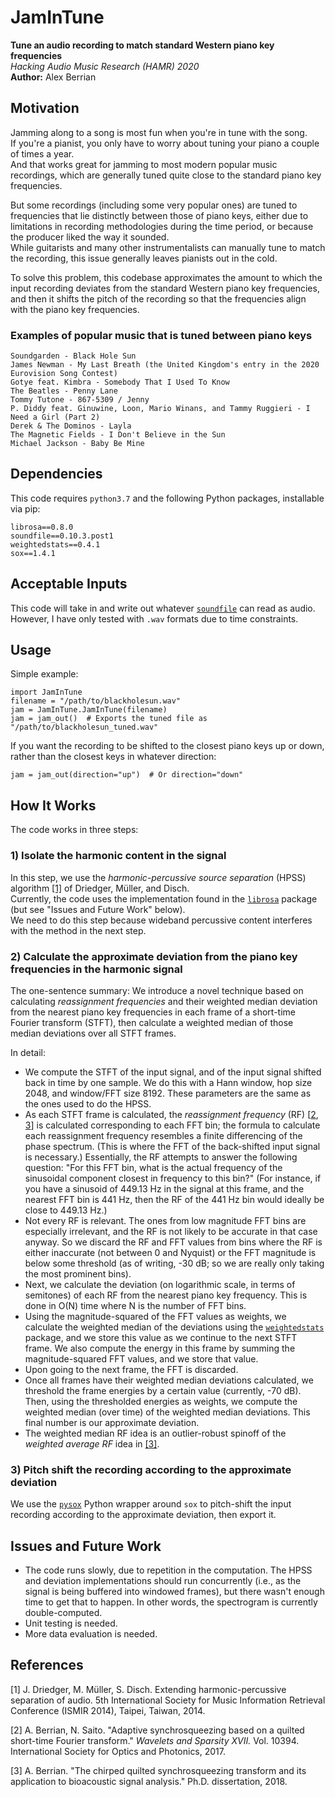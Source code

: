 # JamInTune
<b>Tune an audio recording to match standard Western piano key frequencies</b>  
<i>Hacking Audio Music Research (HAMR) 2020</i>  
<b>Author:</b> Alex Berrian

## Motivation
Jamming along to a song is most fun when you're in tune with the song.  
If you're a pianist, you only have to worry about tuning your piano a couple of times a year.  
And that works great for jamming to most modern popular music recordings, which are generally tuned quite close to the standard piano key frequencies.

But some recordings (including some very popular ones) are tuned to frequencies that lie distinctly between those of piano keys, 
either due to limitations in recording methodologies during the time period, or because the producer liked the way it sounded.  
While guitarists and many other instrumentalists can manually tune to match the recording, this issue generally leaves pianists out in the cold.

To solve this problem, this codebase approximates the amount to which the input recording deviates from the standard Western 
piano key frequencies, and then it shifts the pitch of the recording so that the frequencies align with the piano key frequencies.

### Examples of popular music that is tuned between piano keys
```
Soundgarden - Black Hole Sun
James Newman - My Last Breath (the United Kingdom's entry in the 2020 Eurovision Song Contest)
Gotye feat. Kimbra - Somebody That I Used To Know
The Beatles - Penny Lane
Tommy Tutone - 867-5309 / Jenny
P. Diddy feat. Ginuwine, Loon, Mario Winans, and Tammy Ruggieri - I Need a Girl (Part 2)
Derek & The Dominos - Layla
The Magnetic Fields - I Don't Believe in the Sun
Michael Jackson - Baby Be Mine
```

## Dependencies
This code requires `python3.7` and the following Python packages, installable via pip:
```
librosa==0.8.0
soundfile==0.10.3.post1
weightedstats==0.4.1
sox==1.4.1
```

## Acceptable Inputs
This code will take in and write out whatever [`soundfile`](https://pypi.org/project/SoundFile/) can read as audio. 
However, I have only tested with `.wav` formats due to time constraints.

## Usage
Simple example:
```
import JamInTune
filename = "/path/to/blackholesun.wav"
jam = JamInTune.JamInTune(filename)
jam = jam_out()  # Exports the tuned file as "/path/to/blackholesun_tuned.wav"
```

If you want the recording to be shifted to the closest piano keys up or down, rather than the closest keys in whatever direction:
```
jam = jam_out(direction="up")  # Or direction="down"
```
## How It Works
The code works in three steps:

### 1) Isolate the harmonic content in the signal
In this step, we use the <i>harmonic-percussive source separation</i> (HPSS) algorithm [[1]](#1) of Driedger, Müller, and Disch.  
Currently, the code uses the implementation found in the [`librosa`](http://librosa.org) package (but see "Issues and Future Work" below).  
We need to do this step because wideband percussive content interferes with the method in the next step.  

### 2) Calculate the approximate deviation from the piano key frequencies in the harmonic signal
The one-sentence summary: We introduce a novel technique based on calculating <i>reassignment frequencies</i> and 
their weighted median deviation from the nearest piano key frequencies in each frame of a short-time Fourier transform (STFT), then 
calculate a weighted median of those median deviations over all STFT frames.

In detail:

- We compute the STFT of the input signal, and of the input signal shifted back in time by one sample. 
We do this with a Hann window, hop size 2048, and window/FFT size 8192. These parameters are the same as the ones used to do the HPSS.
- As each STFT frame is calculated, the <i>reassignment frequency</i> (RF) [[2](#2), [3](#3)] is calculated corresponding to each FFT bin; 
the formula to calculate each reassignment frequency resembles a finite differencing of the phase spectrum. 
(This is where the FFT of the back-shifted input signal is necessary.) 
Essentially, the RF attempts to answer the following question: "For this FFT bin, what is the actual frequency of the sinusoidal 
component closest in frequency to this bin?" (For instance, if you have a sinusoid of 449.13 Hz in the signal at this frame, 
and the nearest FFT bin is 441 Hz, then the RF of the 441 Hz bin would ideally be close to 449.13 Hz.)
- Not every RF is relevant. The ones from low magnitude FFT bins are especially irrelevant, 
and the RF is not likely to be accurate in that case anyway. 
So we discard the RF and FFT values from bins where the RF is either inaccurate 
(not between 0 and Nyquist) or the FFT magnitude is below some threshold (as of writing, -30 dB; so we are really only taking the most prominent bins).
- Next, we calculate the deviation (on logarithmic scale, in terms of semitones) of each RF from the nearest piano key frequency. This is done in O(N) time where N is the number of FFT bins.
- Using the magnitude-squared of the FFT values as weights, we calculate the weighted median of the deviations using 
the [`weightedstats`](https://pypi.org/project/weightedstats/) package, and we store this value as we continue to the next STFT frame. 
We also compute the energy in this frame by summing the magnitude-squared FFT values, and we store that value.
- Upon going to the next frame, the FFT is discarded.
- Once all frames have their weighted median deviations calculated, we threshold the frame energies by a certain value (currently, -70 dB). 
Then, using the thresholded energies as weights, we compute the weighted median (over time) of the weighted median deviations. 
This final number is our approximate deviation.
- The weighted median RF idea is an outlier-robust spinoff of the <i>weighted average RF</i> idea in [[3]](#3).

### 3) Pitch shift the recording according to the approximate deviation
We use the [`pysox`](https://pypi.org/project/sox/) Python wrapper around `sox` to pitch-shift the input recording according 
to the approximate deviation, then export it.

## Issues and Future Work
- The code runs slowly, due to repetition in the computation. 
The HPSS and deviation implementations should run concurrently (i.e., as the signal is being buffered into windowed frames), 
but there wasn't enough time to get that to happen. In other words, the spectrogram is currently double-computed.
- Unit testing is needed.
- More data evaluation is needed.

## References
<a id="1">[1]</a> 
J. Driedger, M. Müller, S. Disch. 
Extending harmonic-percussive separation of audio. 
5th International Society for Music Information Retrieval Conference (ISMIR 2014), Taipei, Taiwan, 2014.

<a id="2">[2]</a>
A. Berrian, N. Saito. 
"Adaptive synchrosqueezing based on a quilted short-time Fourier transform." 
<i>Wavelets and Sparsity XVII.</i> Vol. 10394. International Society for Optics and Photonics, 2017.

<a id="3">[3]</a> 
A. Berrian. 
"The chirped quilted synchrosqueezing transform and its application to bioacoustic signal analysis." 
Ph.D. dissertation, 2018.
